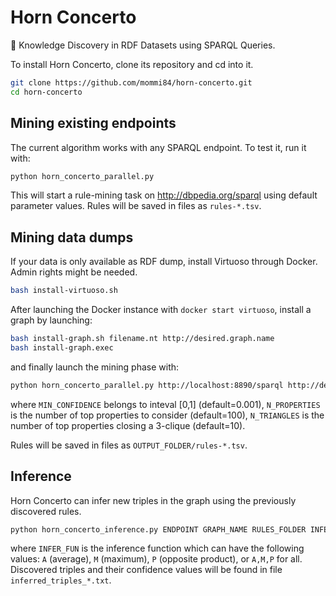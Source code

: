 # Horn Concerto
📯 Knowledge Discovery in RDF Datasets using SPARQL Queries.

To install Horn Concerto, clone its repository and cd into it.

```bash
git clone https://github.com/mommi84/horn-concerto.git
cd horn-concerto
```

## Mining existing endpoints

The current algorithm works with any SPARQL endpoint. To test it, run it with:

```bash
python horn_concerto_parallel.py
```

This will start a rule-mining task on http://dbpedia.org/sparql using default parameter values. Rules will be saved in files as `rules-*.tsv`.


## Mining data dumps

If your data is only available as RDF dump, install Virtuoso through Docker. Admin rights might be needed.

```bash
bash install-virtuoso.sh
```

After launching the Docker instance with `docker start virtuoso`, install a graph by launching:

```bash
bash install-graph.sh filename.nt http://desired.graph.name
bash install-graph.exec
```

and finally launch the mining phase with:

```bash
python horn_concerto_parallel.py http://localhost:8890/sparql http://desired.graph.name MIN_CONFIDENCE N_PROPERTIES N_TRIANGLES OUTPUT_FOLDER
```

where `MIN_CONFIDENCE` belongs to inteval [0,1] (default=0.001), `N_PROPERTIES` is the number of top properties to consider (default=100), `N_TRIANGLES` is the number of top properties closing a 3-clique (default=10).

Rules will be saved in files as `OUTPUT_FOLDER/rules-*.tsv`.

## Inference

Horn Concerto can infer new triples in the graph using the previously discovered rules.

```bash
python horn_concerto_inference.py ENDPOINT GRAPH_NAME RULES_FOLDER INFER_FUN
```

where `INFER_FUN` is the inference function which can have the following values: `A` (average), `M` (maximum), `P` (opposite product), or `A,M,P` for all. Discovered triples and their confidence values will be found in file `inferred_triples_*.txt`.
